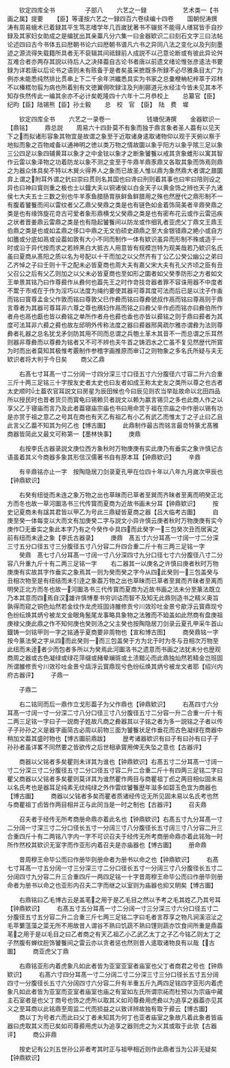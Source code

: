 <!-- { "loadSidebar": true } -->
　　钦定四库全书　　　　　子部八
　　六艺之一録　　　　　　艺术类一【书画之属】提要
　　【臣】等谨按六艺之一録四百六卷续编十四卷
　　国朝倪涛撰涛有周易蛾术已着録其平生笃志嗜学年几百嵗犹著书不辍贫不能得人缮冩皆手自抄録及其家妇女助成之是编犹出其亲藁凡分六集一曰金器欵识二曰刻石文字三曰法帖论述四曰古今书体五曰厯朝书论六曰厯朝书谱凡六书之异同八法之变化以及刋刻墨迹之源流得失载籍所具者无不裒辑其间祗録前人成説不以己意论断或有彼此异论舛互难合者亦两存其説以待后人之决择葢自古论书者唐以前遗文绪论惟张彦逺法书要録为详若唐以后论书之语则未有赅备于是者矣虽采摭既多所録不必尽雅条目太广为例亦未能悉纯然排比贯串上下二千余年洪纎悉具实为书家之总彚楩柟杞梓萃于邓林不以榛楛勿翦为病也所着别有文徳翼佣吹録注及刋削郦道元水经注今皆未见其本不知存佚然传此一编其余亦不必计矣乾隆四十六年十二月恭校上
　　总纂官【臣】纪昀【臣】陆锡熊【臣】孙士毅
　　总　校　官　【臣】　陆　费　墀

　　钦定四库全书
　　六艺之一录卷一　　　　　　钱塘倪涛撰
　　金器欵识一【鼎铭】
　　鼎总説
　　周易六十四卦莫不有象而独于鼎言象者圣人葢有以见天下之而拟诸形容象其物宜是故谓之象至于近取诸身逺取诸物仰以观于天俯以察于地拟而象之百物咸备以通神明之徳以类万物之情故圜以象乎阳方以象乎隂三足以象三公四足以象四辅黄耳以象才之中金铉以象才之断象饕餮以戒其贪象蜼形以寓其智作云雷以象泽物之功着防龙以象不测之变至于牛鼎羊鼎豕鼎又各取其象而饰焉则鼎之为器众体具矣不特以木巽火得养人之象而已故圣人惟以鼎为象然鼎大者谓之鼐圜弇上谓之附耳外谓之釴曰崇曰贯则名其国也曰谗曰刑则着其事也曰牢曰陪则设之异也曰神曰寳则重之极也士以鐡大夫以铜诸侯以白金天子以黄金饰之辨也天子九诸侯七大夫五士三数之别也牛羊豕鱼腊肠胃肤鲜鱼鲜腊用之殊也然歴代之鼎形制不一有腹着饕餮而间以雷纹者父乙鼎父癸鼎之类是也有链色如金着饰简美者辛鼎癸鼎之类是也有缘饰旋花竒古可爱者象形鼎横戈父癸鼎之类是也有密布花云或作云雷迅疾之状者晋姜鼎云雷鼎之类是也有隐起饕餮间以防龙或作细乳者亚虎父丁鼎文王鼎王伯鼎之类是也或如孟鼎之侈口中鼎之无文伯硕史頙鼎之至大金银错鼎之絶小或自方如簠或分底如鬲或设葢如敦有大小不同而制作一体有欵识虽异而形制不殊或造于一时或沿于异代按而求之若辨黑白大抵古人用意皆有规模岂特为观美哉若乃欵识名氏虽曰夏商从髙阳之质以名为号配以十干而加之以父然齐有丁公乙公癸公幽公之弟曰乙齐悼之子曰壬则十干之配未必皆夏商也周大夫有嘉父宋大夫有孔父齐顷之臣有丑父召公之后有父乙则加之以父未必皆夏商也至如形之圜者如父癸季防形之方者如文王单景其铭乃曰作尊彛作从彜何也葢先王之时作竒技竒器者罪不容诛用器不中度者不鬻于市戒在于作为淫巧以法度为绳约要使其器可尊其度可法而后已是以沈子作盉而铭曰寳尊孟金父作敦而铭曰尊敦父巳作彜而铭曰尊彜虢叔作鬲而铭曰尊鬲则于鼎言尊者为其器可尊耳非六尊之尊也鴈妇作鬲而铭之曰彜父辛作卣而铭亦曰彜伯所作者舟也鬲也甗也皆以彜铭之单所作者舟也彛也盉也亦皆以彛铭之则于鼎曰彛者为其度可法耳非六彛之彛也故左邱明外传称法度之器曰彛器邢昺疏尔雅亦谓彜为法则尊彜者礼器之总名犹戈矛剑防其用不同而总谓之兵匏土革木其音不一而总谓之乐耳然则器非尊彜而以尊彜为铭者又不可不辨也夫牛首之铸泗水之亡虽不复见然歴代所寳为时而出者莫知其极惟考覈制作参稽字画推原而审订之则物象之多名氏所疑与夫无欵识者将大判于今日矣
　　商父乙鼎

　　右髙七寸耳髙一寸二分阔一寸四分深三寸口径五寸六分腹径六寸容二升六合重三斤十两三足铭三十字按友史者太史也曰友者如成王称太史友之类所以尊之也古者太史顺时土葢农官耳説文曰房星为辰田候也今曰辰见则农当举趾故命以北田四品所以授民时也昔者货贝而寳龟曰锡赖贝者説文以赖为嬴言锡贝之多也此商人作之以享父乙于寝庙而言乃及此者葢寝庙宗庙也书曰用命赏于祖在宗庙之中作册以锡有功是亦赏于祖之意乙之号其在商也有天乙有祖乙有小乙有武乙而惟太丁之子止曰乙且此言父乙葢不知其为何乙也【愽古圗】
　　此鼎制作最古而铭言最竒特篆尤髙雅商器皆简此又最文可称第一【墨林快事】
　　庚鼎

　　右按李氏古器录説文庚位西方象秋时万物庚庚有实此庚乃有垂实之象许慎记古语虽着其义今商器多象其形信汉儒著书自有原本耳【钟鼎欵识】
　　辛鼎

　　有辛鼎铭亦止一字　按陶隐居刀剑录夏孔甲在位四十年以八年九月嵗次甲辰也【钟鼎欵识】

　　右癸有纽徙而未连之象万物之出也草昧而已草者至巽而齐昧者至离而明癸正北方而冬也故一草河圗洛书三代传寳而夏商为近故书画未分耳【钟鼎欵识】
　　按史记夏商未有諡其君皆以甲乙为号此三鼎疑皆夏商之器【吕大临考古圗】
　　自庚至癸一体每变以大而文有加庚癸二字与説文小异许慎云庚者秋时万物庚庚有实今庚作□无垂实之象此本字乃有之今癸作具四而此癸字一三包癸次丑而居寅之前有纽而未逹之象【李氏古器录】
　　庚鼎　髙五寸六分耳髙一寸阔一寸二分深三寸五分口径五寸三分腹径五寸八分容二升四合重二斤十有三两三足铭一字
　　癸鼎　髙七寸八分耳髙一寸阔一寸八分深四寸九分口径七寸六分腹径八寸二分容八升重九斤十有二两三足铭一字
　　右二器其一以庚名之许慎曰庚者秋时万物庚庚有实故其字作垂实之象焉其一则为癸而癸之字今从四此癸则一三包盖癸与丑相次物至是有纽结而未引逹之象葢万物之出也草昧而已草者至巽而齐昧者至离而明癸正北方而冬也故一河圗洛书三代传寳而夏商为近故书画之法未分至篆法既立乃本其意而四焉自汉雄许慎愽羣书穷训诂而智不及知无此鼎则造书之精义奥旨孰得而窥之铜色灿然若金纹作龙虎班固诗雒修贡兮川效珍吐金景兮歊浮云寳鼎现兮色纷纭焕其炳兮被龙文金眼角鬛尾龙事略具象物之法雅而不廹盖如此然商有盘庚祖庚禄父庚此鼎之作不知何庚也癸则汤之父主癸也按陶隐居刀剑录云夏孔甲采牛首山鐡铸一剑铭甲则一字之铭通乎夏商要非周物也【宣和博古图】
　　商癸鼎铭一字　按今篆法癸之字从四而此癸则一而三包盖癸于方为北于时为冬与丑相次万物至此纽而未逹者少而包者多所以为癸焉此河圗洛书之遗意而书画之法犹未分也歴观商周之器或古色凝绿或绿花萍缀或赭晕斓斑或土渍黯沁而此鼎独灿然若精金岂班固所谓雒修贡兮川效珍吐金景兮熇浮云寳鼎现兮色纷纭焕其炳兮被龙文者耶【绍兴内府古器评】
　　子鼎一

　　子鼎二

　　右二铭同而后一鼎作立戈形葢子为父作鼎也【钟鼎欵识】
　　右髙四寸六分耳髙一寸阔一寸一分深二寸八分口径三寸八分腹径五寸二分容一升二合重一斤十有二两三足铭一字曰子一説商子姓故凡商之彜器其以子铭之者为多一説铭之子者以传子子孙孙之义是器字画简古必周以前物三面为饕餮状足作垂花而古色凝绿在商器中稍加文葢其盛时物也【博古圗前鼎跋】
　　歴考诸器欵识有曰子有曰孙有曰子子孙孙者虽详畧不同然要之皆欲传之后世相承寳用俾无失坠之意也【古器评】

　　商器以父铭者多矣瞿则未详其为谁也【钟鼎欵识】右髙五寸二分耳髙一寸阔一寸二分深三寸二分腹径五寸二分口径五寸容二升二合重二斤十有四两三足铭二字曰瞿父商器以父铭者多矣瞿则莫详其为谁然瞿作两目与商瞿祖丁卣之两目相似固未易以名氏考也是器耳足纯素无纹纯绿之外作雷纹饕餮歴年滋多如碧玉色宜为商器也【博古圗】
　　商器以父铭者多矣而瞿者质诸经传讫无所见固未易以名氏考也然与商瞿祖丁卣皆作两目相并正与此同当是一时之制也【古器评】
　　召夫鼎

　　召夫者于经传无所考商册命鼎亦着此名也【钟鼎欵识】右髙五寸九分耳髙一寸二分阔一寸深三寸二分口径长五寸一分阔三寸八分腹径长五寸阔三寸八分容二升三合重四斤十有二两铭八字内一字不可识召夫于经传无所考商册命鼎亦着此铭殆一时所作然校其欵识无室字而作亚形内着召夫是亦庙器也【博古圗】
　　册命鼎

　　昔周穆王命毕公而曰作册毕则册命者为册书以命之也【钟鼎欵识】
　　右髙七寸耳髙一寸五分阔一寸三分深三寸二分口径长五寸一分阔三寸八分腹径长五寸二分阔四寸九分容二升三合重四斤一两四足铭一十字昔周穆王命毕公而曰作册毕则册命者为册书以命之也亚形内召夫二字而继之以室则为庙器也抑又眀矣【博古圗】

　　右鼎铭曰乙毛博古云是盖芼之用于是乙毛目之然以予考之毛其姓乙乃其号耳【钟鼎欵识】
　　右髙五寸五分耳髙一寸二分阔一寸三分深三寸六分口径五寸二分腹径五寸五分容二升二合重三斤七两三足铭二字曰毛者言荐享之物凡涧溪沼沚之毛苹蘩蕰藻之菜无所不用故昔人谓谷不熟曰饥蔬不熟曰馑则蔬亦饮食间所重是鼎葢芼之用于是以毛目之曰乙者商之有天乙祖乙小乙武乙太丁之子乙今铭乙则太丁之子然腹有蝉纹脰饰饕餮间之雷云亦以贪者惩也然则昔人逺取诸物良有以哉【古圗】
　　商亚虎父丁鼎

　　右鼎铭亚形内着虎象凡如此者皆为亚室亚室者庙室也父丁者商君之号也【钟鼎欵识】
　　右髙六寸四分耳髙一寸二分阔二寸二分深三寸三分口径长五寸五分阔四寸一分腹径长五寸六分阔四寸六分容二升有半重五斤九两四足铭四字亚形内着虎象凡如此者皆为亚室而亚室者庙室也庙之有室如左氏所谓宗祏而杜预以为宗庙中藏主石室者是也父丁商号也饰之虎所以取其义如司尊彜用虎彜以为追享之器葢亦见其义之至耳商以此铭鼎至周监二代而损益之以致详辨故独有取于彛云【博古圗】
　　商以丁为号者六而此曰父丁者未知其为何丁也亚者庙室之象故凡着此象者皆庙器曰虎取其义而已矣如司尊彛用虎以为追享之器则虎之为义其或取于此欤【古器评】
　　商公非鼎

　　按史记有公刘五世孙公非者考其时正与祖甲相近则作此鼎者当为公非无疑矣【钟鼎欵识】
